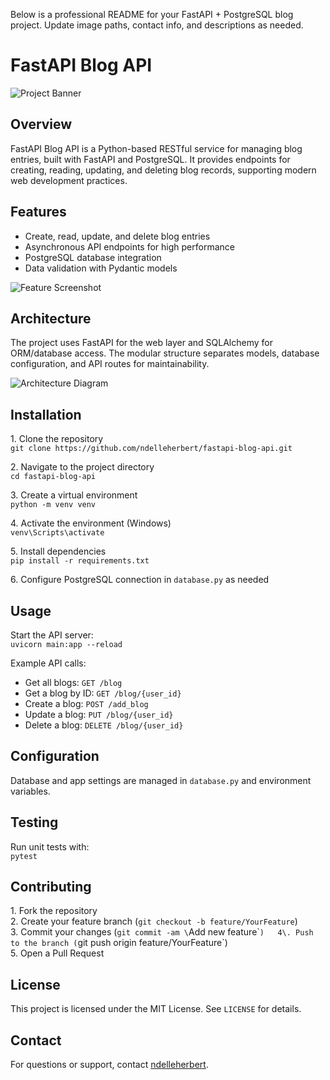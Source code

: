 Below is a professional README for your FastAPI + PostgreSQL blog project. Update image paths, contact info, and descriptions as needed.

# FastAPI Blog API

![Project Banner](images/banner.png)

## Overview

FastAPI Blog API is a Python-based RESTful service for managing blog entries, built with FastAPI and PostgreSQL. It provides endpoints for creating, reading, updating, and deleting blog records, supporting modern web development practices.

## Features

- Create, read, update, and delete blog entries
- Asynchronous API endpoints for high performance
- PostgreSQL database integration
- Data validation with Pydantic models

![Feature Screenshot](images/feature1.png)

## Architecture

The project uses FastAPI for the web layer and SQLAlchemy for ORM/database access. The modular structure separates models, database configuration, and API routes for maintainability.

![Architecture Diagram](images/architecture.png)

## Installation

1\. Clone the repository  
`git clone https://github.com/ndelleherbert/fastapi-blog-api.git`

2\. Navigate to the project directory  
`cd fastapi-blog-api`

3\. Create a virtual environment  
`python -m venv venv`

4\. Activate the environment (Windows)  
`venv\Scripts\activate`

5\. Install dependencies  
`pip install -r requirements.txt`

6\. Configure PostgreSQL connection in `database.py` as needed

## Usage

Start the API server:  
`uvicorn main:app --reload`

Example API calls:

- Get all blogs: `GET /blog`
- Get a blog by ID: `GET /blog/{user_id}`
- Create a blog: `POST /add_blog`
- Update a blog: `PUT /blog/{user_id}`
- Delete a blog: `DELETE /blog/{user_id}`

## Configuration

Database and app settings are managed in `database.py` and environment variables.

## Testing

Run unit tests with:  
`pytest`

## Contributing

1\. Fork the repository  
2\. Create your feature branch (`git checkout -b feature/YourFeature`)  
3\. Commit your changes (`git commit -am \`Add new feature\``)  
4\. Push to the branch (`git push origin feature/YourFeature`)  
5\. Open a Pull Request

## License

This project is licensed under the MIT License. See `LICENSE` for details.

## Contact

For questions or support, contact [ndelleherbert](mailto:your.email@example.com).
